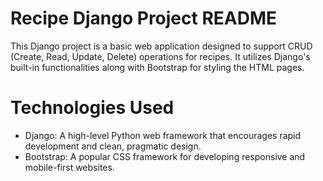 # Recipe Django Project README

This Django project is a basic web application designed to support CRUD (Create, Read, Update, Delete) operations for recipes. It utilizes Django's built-in functionalities along with Bootstrap for styling the HTML pages.

# Technologies Used
- Django: A high-level Python web framework that encourages rapid development and clean, pragmatic design.
- Bootstrap: A popular CSS framework for developing responsive and mobile-first websites.
